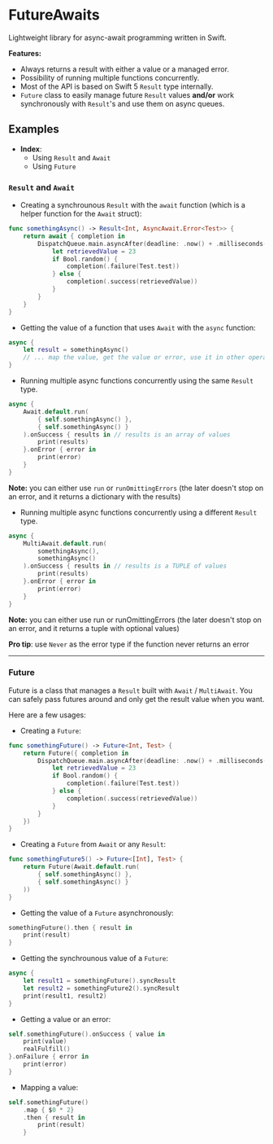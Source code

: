 # FutureAwaits

Lightweight library for async-await programming written in Swift.

**Features:**
- Always returns a result with either a value or a managed error.
- Possibility of running multiple functions concurrently.
- Most of the API is based on Swift 5 `Result` type internally.
- `Future` class to easily manage future `Result` values **and/or** work synchronously with `Result`'s and use them on async queues.

## Examples

- **Index**:
    - Using `Result` and `Await`
    - Using `Future`

### `Result` and `Await`

- Creating a synchrounous `Result` with the `await` function (which is a helper function for the `Await` struct):
```swift
func somethingAsync() -> Result<Int, AsyncAwait.Error<Test>> {
    return await { completion in
        DispatchQueue.main.asyncAfter(deadline: .now() + .milliseconds(500)) {
            let retrievedValue = 23
            if Bool.random() {
                completion(.failure(Test.test))
            } else {
                completion(.success(retrievedValue))
            }
        }
    }
}
```

- Getting the value of a function that uses `Await` with the `async` function:
```swift
async {
    let result = somethingAsync()
    // ... map the value, get the value or error, use it in other operation, etc
}
```

- Running multiple async functions concurrently using the same `Result` type.
```swift
async {
    Await.default.run(
        { self.somethingAsync() },
        { self.somethingAsync() }
    ).onSuccess { results in // results is an array of values
        print(results)
    }.onError { error in
        print(error)
    }
}
```
**Note:** you can either use `run` or `runOmittingErrors` (the later doesn't stop on an error, and it returns a dictionary with the results)

- Running multiple async functions concurrently using a different `Result` type.
```swift
async {
    MultiAwait.default.run(
        somethingAsync(),
        somethingAsync()
    ).onSuccess { results in // results is a TUPLE of values
        print(results)
    }.onError { error in
        print(error)
    }
}
```
**Note:** you can either use run or runOmittingErrors (the later doesn't stop on an error, and it returns a tuple with optional values)

**Pro tip**: use `Never` as the error type if the function never returns an error

---

### Future

Future is a class that manages a `Result` built with `Await` / `MultiAwait`.
You can safely pass futures around and only get the result value when you want.

Here are a few usages:

- Creating a `Future`:
```swift
func somethingFuture() -> Future<Int, Test> {
    return Future({ completion in
        DispatchQueue.main.asyncAfter(deadline: .now() + .milliseconds(500)) {
            let retrievedValue = 23
            if Bool.random() {
                completion(.failure(Test.test))
            } else {
                completion(.success(retrievedValue))
            }
        }
    })
}
```

- Creating a `Future` from `Await` or any `Result`:
```swift
func somethingFuture5() -> Future<[Int], Test> {
    return Future(Await.default.run(
        { self.somethingAsync() },
        { self.somethingAsync() }
    ))
}
```

- Getting the value of a `Future` asynchronously:
```swift
somethingFuture().then { result in
    print(result)
}
```

- Getting the synchrounous value of a `Future`:
```swift
async {
    let result1 = somethingFuture().syncResult
    let result2 = somethingFuture2().syncResult
    print(result1, result2)
}
```

- Getting a value or an error:
```swift
self.somethingFuture().onSuccess { value in
    print(value)
    realFulfill()
}.onFailure { error in
    print(error)
}
```

- Mapping a value:
```swift
self.somethingFuture()
    .map { $0 * 2}
    .then { result in
        print(result)
    }
```
